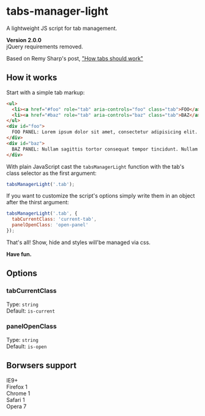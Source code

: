 # tabs-manager-light
A lightweight JS script for tab management. 

**Version 2.0.0**  
jQuery requirements removed.

Based on Remy Sharp's post, ["How tabs should work"](https://24ways.org/2015/how-tabs-should-work/)

## How it works
Start with a simple tab markup:
```html
<ul>
  <li><a href="#foo" role="tab" aria-controls="foo" class="tab">FOO</a></li>
  <li><a href="#baz" role="tab" aria-controls="baz" class="tab">BAZ</a></li>
</ul>
<div id="foo">
  FOO PANEL: Lorem ipsum dolor sit amet, consectetur adipisicing elit. Eaque odit, consequuntur vel in distinctio animi tenetur at id corporis illum, eveniet fugit voluptate iste soluta impedit dolorum inventore ipsam blanditiis.
</div>
<div id="baz">
  BAZ PANEL: Nullam sagittis tortor consequat tempor tincidunt. Nullam varius neque vel aliquet tempus. Nunc accumsan justo sed condimentum porta. Phasellus laoreet, odio in consequat lobortis, erat augue pharetra lorem, et tincidunt justo lectus a mi. Vestibulum tempor libero a pretium mattis.
</div>

```
With plain JavaScript cast the `tabsManagerLight` function with the tab's class selector as the first argument:
```javascript
tabsManagerLight('.tab');
```
If you want to customize the script's options simply write them in an object after the thirst argument:
```javascript
tabsManagerLight('.tab', {
  tabCurrentClass: 'current-tab',
  panelOpenClass: 'open-panel'
});
```
That's all! Show, hide and styles will'be managed via css.

**Have fun.**

## Options

### tabCurrentClass
Type: `string`  
Default: `is-current`

### panelOpenClass
Type: `string`  
Default: `is-open`

## Borwsers support
IE9+  
Firefox 1  
Chrome 1  
Safari 1  
Opera 7  
